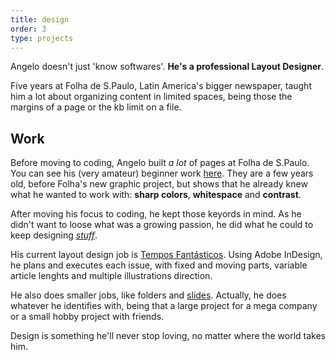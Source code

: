 ```yaml
---
title: design
order: 3
type: projects
---
```


Angelo doesn't just 'know softwares'. **He's a professional Layout Designer**.

Five years at Folha de S.Paulo, Latin America's bigger newspaper, taught him a lot about organizing content in limited spaces, being those the margins of a page or the kb limit on a file.

<!-- end -->

## Work

Before moving to coding, Angelo built *a lot* of pages at Folha de S.Paulo. You can see his (very amateur) beginner work [here](/http://be.net/angelod1as). They are a few years old, before Folha's new graphic project, but shows that he already knew what he wanted to work with: **sharp colors**, **whitespace** and **contrast**.

After moving his focus to coding, he kept those keyords in mind. As he didn't want to loose what was a growing passion, he did what he could to keep designing [*stuff*](/stuff).

His current layout design job is [Tempos Fantásticos](/newspaper). Using Adobe InDesign, he plans and executes each issue, with fixed and moving parts, variable article lenghts and multiple illustrations direction.

He also does smaller jobs, like folders and [slides](/). Actually, he does whatever he identifies with, being that a large project for a mega company or a small hobby project with friends.

Design is something he'll never stop loving, no matter where the world takes him.